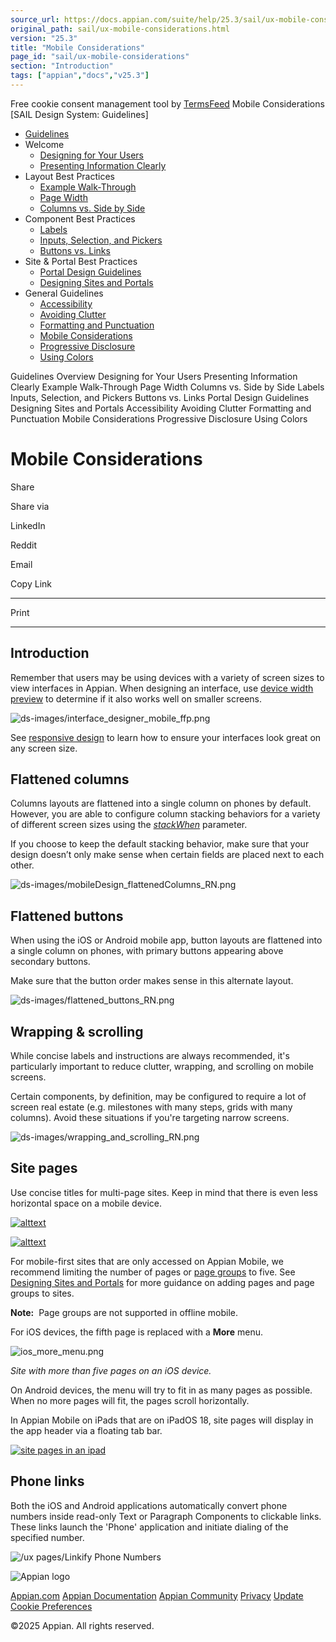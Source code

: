 ```yaml
---
source_url: https://docs.appian.com/suite/help/25.3/sail/ux-mobile-considerations.html
original_path: sail/ux-mobile-considerations.html
version: "25.3"
title: "Mobile Considerations"
page_id: "sail/ux-mobile-considerations"
section: "Introduction"
tags: ["appian","docs","v25.3"]
---
```



Free cookie consent management tool by [TermsFeed](https://www.termsfeed.com/) Mobile Considerations \[SAIL Design System: Guidelines\]

-   [Guidelines](/suite/help/25.3/sail/guidance.html)
-   Welcome
    -   [Designing for Your Users](/suite/help/25.3/sail/ux-designing-for-your-users.html)
    -   [Presenting Information Clearly](/suite/help/25.3/sail/ux-presenting-information-clearly.html)
-   Layout Best Practices
    -   [Example Walk-Through](/suite/help/25.3/sail/ux-example-walkthrough.html)
    -   [Page Width](/suite/help/25.3/sail/ux-page-width.html)
    -   [Columns vs. Side by Side](/suite/help/25.3/sail/ux-columns-and-side-by-side.html)
-   Component Best Practices
    -   [Labels](/suite/help/25.3/sail/ux-labels.html)
    -   [Inputs, Selection, and Pickers](/suite/help/25.3/sail/ux-inputs.html)
    -   [Buttons vs. Links](/suite/help/25.3/sail/ux-buttons-vs-links.html)
-   Site & Portal Best Practices
    -   [Portal Design Guidelines](/suite/help/25.3/sail/ux-portals.html)
    -   [Designing Sites and Portals](/suite/help/25.3/sail/ux-site-branding.html)
-   General Guidelines
    -   [Accessibility](/suite/help/25.3/sail/ux-accessibility.html)
    -   [Avoiding Clutter](/suite/help/25.3/sail/ux-avoiding-clutter.html)
    -   [Formatting and Punctuation](/suite/help/25.3/sail/ux-formatting-and-punctuation.html)
    -   [Mobile Considerations](#)
    -   [Progressive Disclosure](/suite/help/25.3/sail/ux-progressive-disclosure.html)
    -   [Using Colors](/suite/help/25.3/sail/ux-color-overview.html)

Guidelines Overview Designing for Your Users Presenting Information Clearly Example Walk-Through Page Width Columns vs. Side by Side Labels Inputs, Selection, and Pickers Buttons vs. Links Portal Design Guidelines Designing Sites and Portals Accessibility Avoiding Clutter Formatting and Punctuation Mobile Considerations Progressive Disclosure Using Colors

# Mobile Considerations

Share

Share via

LinkedIn

Reddit

Email

Copy Link

* * *

Print

* * *

## Introduction

Remember that users may be using devices with a variety of screen sizes to view interfaces in Appian. When designing an interface, use [device width preview](../working_in_design_mode.html#previewing-interfaces-for-mobile) to determine if it also works well on smaller screens.

![ds-images/interface_designer_mobile_ffp.png](ds-images/interface_designer_mobile_ffp.png)

See [responsive design](../responsive_design.html) to learn how to ensure your interfaces look great on any screen size.

## Flattened columns

Columns layouts are flattened into a single column on phones by default. However, you are able to configure column stacking behaviors for a variety of different screen sizes using the [_stackWhen_](../Columns_Layout.html) parameter.

If you choose to keep the default stacking behavior, make sure that your design doesn’t only make sense when certain fields are placed next to each other.

![ds-images/mobileDesign_flattenedColumns_RN.png](ds-images/mobileDesign_flattenedColumns_RN.png)

## Flattened buttons

When using the iOS or Android mobile app, button layouts are flattened into a single column on phones, with primary buttons appearing above secondary buttons.

Make sure that the button order makes sense in this alternate layout.

![ds-images/flattened_buttons_RN.png](ds-images/flattened_buttons_RN.png)

## Wrapping & scrolling

While concise labels and instructions are always recommended, it's particularly important to reduce clutter, wrapping, and scrolling on mobile screens.

Certain components, by definition, may be configured to require a lot of screen real estate (e.g. milestones with many steps, grids with many columns). Avoid these situations if you're targeting narrow screens.

![ds-images/wrapping_and_scrolling_RN.png](ds-images/wrapping_and_scrolling_RN.png)

## Site pages

Use concise titles for multi-page sites. Keep in mind that there is even less horizontal space on a mobile device.

[![alttext](ds-images/mobileSiteTabs_do.png)](ds-images/mobileSiteTabs_do.png)

[![alttext](ds-images/mobileSiteTabs_dont.png)](ds-images/mobileSiteTabs_dont.png)

For mobile-first sites that are only accessed on Appian Mobile, we recommend limiting the number of pages or [page groups](../sites_object.html#add-a-page-group) to five. See [Designing Sites and Portals](ux-site-branding.html) for more guidance on adding pages and page groups to sites.

**Note:**  Page groups are not supported in offline mobile.

For iOS devices, the fifth page is replaced with a **More** menu.

![ios_more_menu.png](ds-images/ios_more_menu.png)

_Site with more than five pages on an iOS device._

On Android devices, the menu will try to fit in as many pages as possible. When no more pages will fit, the pages scroll horizontally.

In Appian Mobile on iPads that are on iPadOS 18, site pages will display in the app header via a floating tab bar.

[![site pages in an ipad](ds-images/ipad_site_pages.png)](ds-images/ipad_site_pages.png)

## Phone links

Both the iOS and Android applications automatically convert phone numbers inside read-only Text or Paragraph Components to clickable links. These links launch the 'Phone' application and initiate dialing of the specified number.

![/ux pages/Linkify Phone Numbers](ds-images/Linkify_Phone_Numbers.png)

![Appian logo](../images/design-sys/logo-appian-white-rebrand.svg)

[Appian.com](https://www.appian.com/) [Appian Documentation](/suite/help/25.3/) [Appian Community](https://community.appian.com) [Privacy](https://appian.com/legal/privacy-information.html) [Update Cookie Preferences](#)
 

©2025 Appian. All rights reserved.